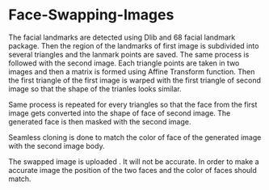 # Face-Swapping-Images

The facial landmarks are detected using Dlib and 68 facial landmark package. Then the region of the landmarks of first image is subdivided into several triangles and the lanmark points are saved.
The same process is followed with the second image. Each triangle points are taken in two images and then a matrix is formed using Affine Transform function. Then the first triangle of the first image is warped with the first triangle of second image so that the shape of the trianles looks similar. 

Same process is repeated for every triangles so that the face from the first image gets converted into the shape of face of second image. The generated face is then masked with the second image.

Seamless cloning is done to match the color of face of the generated image with the second image body.

The swapped image is uploaded . It will not be accurate. In order to make a accurate image the position of the two faces and the color of faces should match.
